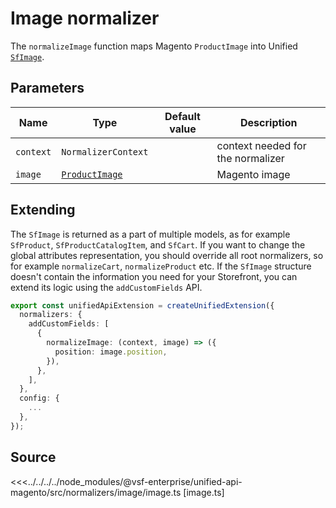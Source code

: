# Image normalizer

The `normalizeImage` function maps Magento `ProductImage` into Unified [`SfImage`](/unified-data-layer/unified-data-model#sfimage).

## Parameters

| Name    | Type                                                                                          | Default value | Description   |
| ------- | --------------------------------------------------------------------------------------------- | ------------- | ------------- |
| `context` | `NormalizerContext`                                                           |               | context needed for the normalizer |
| `image` | [`ProductImage`](https://docs.alokai.com/integrations/magento/api/magento-types/ProductImage) |               | Magento image |

## Extending

The `SfImage` is returned as a part of multiple models, as for example `SfProduct`, `SfProductCatalogItem`, and `SfCart`. If you want to change the global attributes representation, you should override all root normalizers, so for example `normalizeCart`, `normalizeProduct` etc. If the `SfImage` structure doesn't contain the information you need for your Storefront, you can extend its logic using the `addCustomFields` API.

```ts
export const unifiedApiExtension = createUnifiedExtension({
  normalizers: {
    addCustomFields: [
      {
        normalizeImage: (context, image) => ({
          position: image.position,
        }),
      },
    ],
  },
  config: {
    ...
  },
});
```

## Source

<<<../../../../node_modules/@vsf-enterprise/unified-api-magento/src/normalizers/image/image.ts [image.ts]
